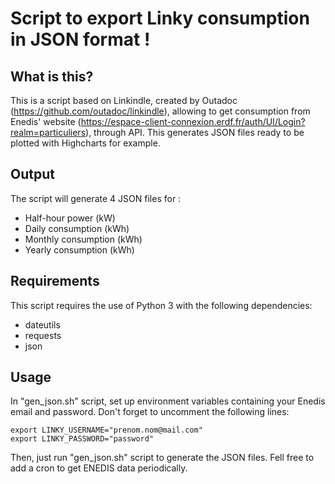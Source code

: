 # Script to export Linky consumption in JSON format !

## What is this?
This is a script based on Linkindle, created by Outadoc (https://github.com/outadoc/linkindle), allowing to get consumption from Enedis' website (https://espace-client-connexion.erdf.fr/auth/UI/Login?realm=particuliers), through API.
This generates JSON files ready to be plotted with Highcharts for example.

## Output
The script will generate 4 JSON files for :

- Half-hour power (kW)
- Daily consumption (kWh)
- Monthly consumption (kWh)
- Yearly consumption (kWh)

## Requirements
This script requires the use of Python 3 with the following dependencies:

- dateutils
- requests
- json

## Usage
In "gen_json.sh" script, set up environment variables containing your Enedis email and password.
Don't forget to uncomment the following lines:

	export LINKY_USERNAME="prenom.nom@mail.com"
	export LINKY_PASSWORD="password"


Then, just run "gen_json.sh" script to generate the JSON files.
Fell free to add a cron to get ENEDIS data periodically.
